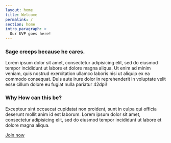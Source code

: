 ```yaml
---
layout: home
title: Welcome
permalink: /
section: home
intro_paragraph: >
  Our UVP goes here!
---
```



### Sage creeps because he cares.

Lorem ipsum dolor sit amet, consectetur adipisicing elit, sed do eiusmod tempor incididunt ut labore et dolore magna aliqua. Ut enim ad minim veniam, quis nostrud exercitation ullamco laboris nisi ut aliquip ex ea commodo consequat. Duis aute irure dolor in reprehenderit in voluptate velit esse cillum dolore eu fugiat nulla pariatur 42dpi! 

### Why How can this be?

 Excepteur sint occaecat cupidatat non proident, sunt in culpa qui officia deserunt mollit anim id est laborum. Lorem ipsum dolor sit amet, consectetur adipisicing elit, sed do eiusmod tempor incididunt ut labore et dolore magna aliqua.

[Join now](https://discord.gg/V33Kfaj/)